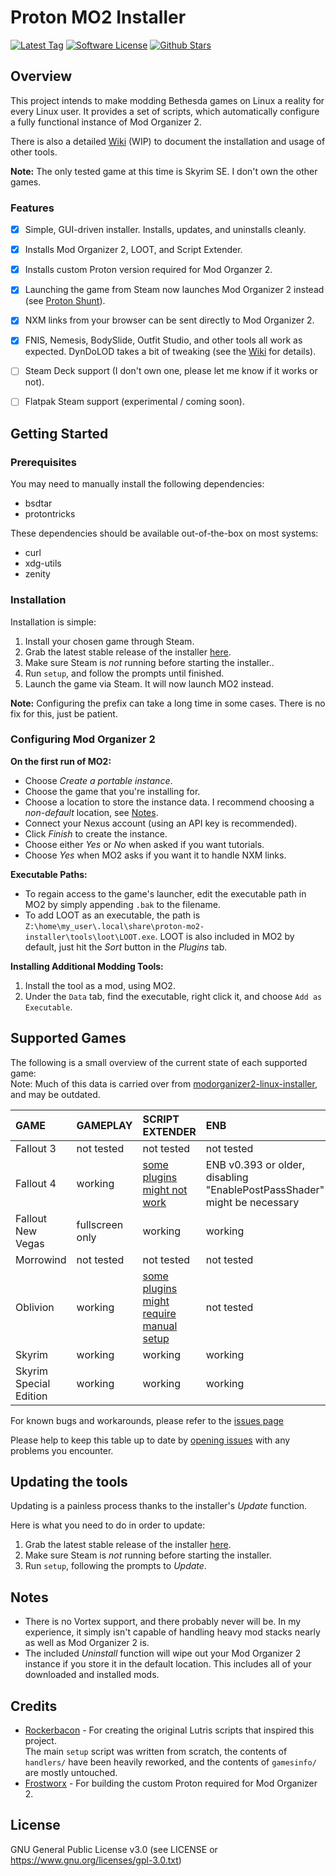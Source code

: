 # Proton MO2 Installer
[![Latest Tag](https://img.shields.io/github/v/tag/ralgar/proton-mo2-installer?style=for-the-badge&logo=semver&logoColor=white)](https://github.com/ralgar/proton-mo2-installer/tags)
[![Software License](https://img.shields.io/github/license/ralgar/proton-mo2-installer?style=for-the-badge&logo=gnu&logoColor=white)](https://www.gnu.org/licenses/gpl-3.0.html)
[![Github Stars](https://img.shields.io/github/stars/ralgar/proton-mo2-installer?style=for-the-badge&logo=github&logoColor=white&color=gold)](https://github.com/ralgar/proton-mo2-installer)


## Overview
This project intends to make modding Bethesda games on Linux a reality for every Linux user. It provides a set of scripts, which automatically configure a fully functional instance of Mod Organizer 2.

There is also a detailed [Wiki](https://github.com/ralgar/proton-mo2-installer/wiki) (WIP) to document the installation and usage of other tools.

**Note:** The only tested game at this time is Skyrim SE. I don't own the other games.

### Features
- [x] Simple, GUI-driven installer. Installs, updates, and uninstalls cleanly.
- [x] Installs Mod Organizer 2, LOOT, and Script Extender.
- [x] Installs custom Proton version required for Mod Organzer 2.
- [x] Launching the game from Steam now launches Mod Organizer 2 instead (see [Proton Shunt](https://github.com/ralgar/proton-shunt)).
- [x] NXM links from your browser can be sent directly to Mod Organizer 2.
- [x] FNIS, Nemesis, BodySlide, Outfit Studio, and other tools all work as expected. DynDoLOD takes a bit of tweaking (see the [Wiki](https://github.com/ralgar/proton-mo2-installer/wiki) for details).
- [ ] Steam Deck support (I don't own one, please let me know if it works or not).
- [ ] Flatpak Steam support (experimental / coming soon).


## Getting Started

### Prerequisites
You may need to manually install the following dependencies:
- bsdtar
- protontricks

These dependencies should be available out-of-the-box on most systems:
- curl
- xdg-utils
- zenity

### Installation
Installation is simple:
1. Install your chosen game through Steam.
2. Grab the latest stable release of the installer [here](https://github.com/ralgar/proton-mo2-installer/releases).
3. Make sure Steam is *not* running before starting the installer..
4. Run `setup`, and follow the prompts until finished.
5. Launch the game via Steam. It will now launch MO2 instead.

**Note:** Configuring the prefix can take a long time in some cases. There is no fix for this, just be patient.


### Configuring Mod Organizer 2
**On the first run of MO2:**
- Choose *Create a portable instance*.
- Choose the game that you're installing for.
- Choose a location to store the instance data. I recommend choosing a *non-default* location, see [Notes](#notes).
- Connect your Nexus account (using an API key is recommended).
- Click *Finish* to create the instance.
- Choose either *Yes* or *No* when asked if you want tutorials.
- Choose *Yes* when MO2 asks if you want it to handle NXM links.

**Executable Paths:**
- To regain access to the game's launcher, edit the executable path in MO2 by simply appending `.bak` to the filename.
- To add LOOT as an executable, the path is `Z:\home\my_user\.local\share\proton-mo2-installer\tools\loot\LOOT.exe`. LOOT is also included in MO2 by default, just hit the *Sort* button in the *Plugins* tab.

**Installing Additional Modding Tools:**
1. Install the tool as a mod, using MO2.
2. Under the `Data` tab, find the executable, right click it, and choose `Add as Executable`.


## Supported Games

The following is a small overview of the current state of each supported game:<br>
Note: Much of this data is carried over from [modorganizer2-linux-installer](https://github.com/rockerbacon/modorganizer2-linux-installer), and may be outdated.

| GAME                   | GAMEPLAY        | SCRIPT EXTENDER           | ENB           |
| :--------------------- | :-------------- | :------------------------ | :------------ |
| Fallout 3              | not tested      | not tested                | not tested    |
| Fallout 4              | working         | [some plugins might not work](https://github.com/rockerbacon/modorganizer2-linux-installer/issues/32) | ENB v0.393 or older, disabling "EnablePostPassShader" might be necessary |
| Fallout New Vegas      | fullscreen only | working                   | working       |
| Morrowind              | not tested      | not tested                | not tested    |
| Oblivion               | working         | [some plugins might require manual setup](https://github.com/rockerbacon/modorganizer2-linux-installer/issues/63#issuecomment-643690247)                 | not tested    |
| Skyrim                 | working         | working                   | working       |
| Skyrim Special Edition | working         | working                   | working       |

For known bugs and workarounds, please refer to the [issues page](https://github.com/ralgar/proton-mo2-installer/issues?q=is:issue+is:open+label:bug+)

Please help to keep this table up to date by [opening issues](https://github.com/ralgar/proton-mo2-installer/issues/new/choose) with any problems you encounter.


## Updating the tools

Updating is a painless process thanks to the installer's *Update* function.

Here is what you need to do in order to update:

1. Grab the latest stable release of the installer [here](https://github.com/ralgar/proton-mo2-installer/releases).
2. Make sure Steam is *not* running before starting the installer.
3. Run `setup`, following the prompts to *Update*.


## Notes

- There is no Vortex support, and there probably never will be. In my experience, it simply isn't capable of handling heavy mod stacks nearly as well as Mod Organizer 2 is.
- The included *Uninstall* function will wipe out your Mod Organizer 2 instance if you store it in the default location. This includes all of your downloaded and installed mods.


## Credits

- [Rockerbacon](https://github.com/rockerbacon) - For creating the original Lutris scripts that inspired this project.<br>
    The main `setup` script was written from scratch, the contents of `handlers/` have been heavily reworked, and the contents of `gamesinfo/` are mostly untouched.
- [Frostworx](https://github.com/frostworx) - For building the custom Proton required for Mod Organizer 2.


## License

GNU General Public License v3.0 (see LICENSE or https://www.gnu.org/licenses/gpl-3.0.txt)
